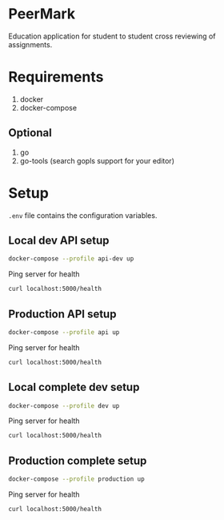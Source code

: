 # PeerMark
Education application for student to student cross reviewing of assignments.

# Requirements
1. docker
2. docker-compose

## Optional
1. go
2. go-tools (search gopls support for your editor)

# Setup
`.env` file contains the configuration variables.

## Local dev API setup
```sh
docker-compose --profile api-dev up
```

Ping server for health
```sh
curl localhost:5000/health
```
## Production API setup
```sh
docker-compose --profile api up
```

Ping server for health
```sh
curl localhost:5000/health
```

## Local complete dev setup
```sh
docker-compose --profile dev up
```

Ping server for health
```sh
curl localhost:5000/health
```
## Production complete setup
```sh
docker-compose --profile production up
```

Ping server for health
```sh
curl localhost:5000/health
```
